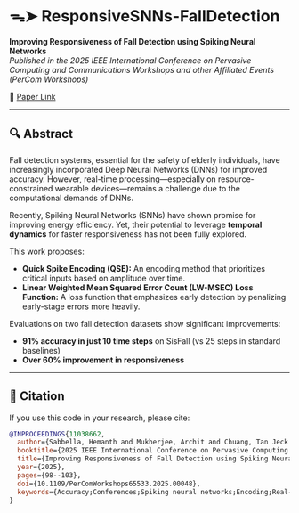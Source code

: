 #  ᯓ➤ ResponsiveSNNs-FallDetection

**Improving Responsiveness of Fall Detection using Spiking Neural Networks**  
_Published in the 2025 IEEE International Conference on Pervasive Computing and Communications Workshops and other Affiliated Events (PerCom Workshops)_

📄 [Paper Link](https://ieeexplore.ieee.org/abstract/document/11038662)

---

## 🔍 Abstract

Fall detection systems, essential for the safety of elderly individuals, have increasingly incorporated Deep Neural Networks (DNNs) for improved accuracy. However, real-time processing—especially on resource-constrained wearable devices—remains a challenge due to the computational demands of DNNs.

Recently, Spiking Neural Networks (SNNs) have shown promise for improving energy efficiency. Yet, their potential to leverage **temporal dynamics** for faster responsiveness has not been fully explored.

This work proposes:

- **Quick Spike Encoding (QSE):** An encoding method that prioritizes critical inputs based on amplitude over time.
- **Linear Weighted Mean Squared Error Count (LW-MSEC) Loss Function:** A loss function that emphasizes early detection by penalizing early-stage errors more heavily.

Evaluations on two fall detection datasets show significant improvements:
- **91% accuracy in just 10 time steps** on SisFall (vs 25 steps in standard baselines)
- **Over 60% improvement in responsiveness**

---

## 📄 Citation

If you use this code in your research, please cite:

```bibtex
@INPROCEEDINGS{11038662,
  author={Sabbella, Hemanth and Mukherjee, Archit and Chuang, Tan Jeck and Yee Low, Hong and Ma, Dong and Misra, Archan},
  booktitle={2025 IEEE International Conference on Pervasive Computing and Communications Workshops and other Affiliated Events (PerCom Workshops)}, 
  title={Improving Responsiveness of Fall Detection using Spiking Neural Networks}, 
  year={2025},
  pages={98--103},
  doi={10.1109/PerComWorkshops65533.2025.00048},
  keywords={Accuracy;Conferences;Spiking neural networks;Encoding;Real-time systems;Timing;Safety;Fall detection;Wearable devices;Older adults;Spiking Neural Networks;Responsiveness;Spike Encoding;Weighted Loss Function}
}
